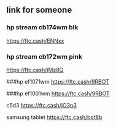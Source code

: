 ## link for someone

### hp stream cb174wm blk

<https://ftc.cash/ENNxx>

### hp stream cb172wm pink
<https://ftc.cash/jMz8Q>

###hp ef1071wm
<https://ftc.cash/9RBOT>

###hp ef1001wm
<https://ftc.cash/9RBOT>

c5d3
<https://ftc.cash/jO3p3>

samsung tablet
<https://ftc.cash/bpt8b>
